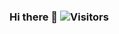 ### Hi there 👋 ![Visitors](https://api.visitorbadge.io/api/visitors?path=https%3A%2F%2Fgithub.com%2Fyinghuali&label=Visitors&labelColor=%23697689&countColor=%23d9e3f0&style=flat)